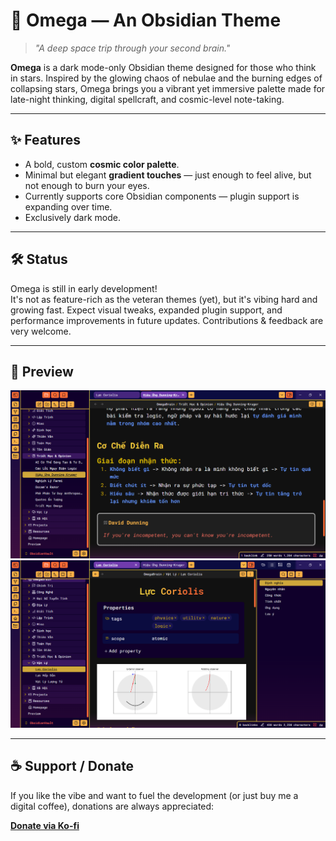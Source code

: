 # 🌌 Omega — An Obsidian Theme

> *"A deep space trip through your second brain."*

**Omega** is a dark mode-only Obsidian theme designed for those who think in stars. Inspired by the glowing chaos of nebulae and the burning edges of collapsing stars, Omega brings you a vibrant yet immersive palette made for late-night thinking, digital spellcraft, and cosmic-level note-taking.

---

## ✨ Features

- A bold, custom **cosmic color palette**.
- Minimal but elegant **gradient touches** — just enough to feel alive, but not enough to burn your eyes.
- Currently supports core Obsidian components — plugin support is expanding over time.
- Exclusively dark mode.

---

## 🛠️ Status

Omega is still in early development!  
It's not as feature-rich as the veteran themes (yet), but it's vibing hard and growing fast. Expect visual tweaks, expanded plugin support, and performance improvements in future updates. Contributions & feedback are very welcome.

---

## 📸 Preview

![](img/img01.png)
![](img/img02.png)

---

## ☕ Support / Donate

If you like the vibe and want to fuel the development (or just buy me a digital coffee), donations are always appreciated:

**[Donate via Ko-fi](https://ko-fi.com/omegac)**